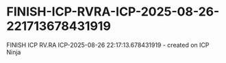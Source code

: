 # FINISH-ICP-RVRA-ICP-2025-08-26-221713678431919
FINISH ICP RV.RA ICP-2025-08-26 22:17:13.678431919 - created on ICP Ninja
